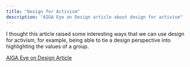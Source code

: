 ```yaml
---
title: "Design for Activism"
description: "AIGA Eye on Design article about design for activism"
---
```



I thought this article raised some interesting ways that we can use design for activism, for example, being able to tie a design perspective into highlighting the values of a group.

<a href="https://eyeondesign.aiga.org/designs-role-in-activism-can-go-deeper-than-posters-and-t-shirts/"> AIGA Eye on Design Article </a>

